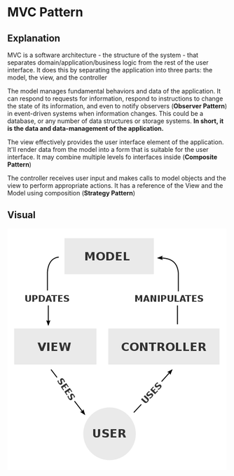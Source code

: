 # MVC Pattern

## Explanation
MVC is a software architecture - the structure of the system -
that separates domain/application/business  logic from the rest of the user interface.
It does this by separating the application into three parts: the model, the view, and the controller

The model manages fundamental behaviors and data of the application.
It can respond to requests for information, respond to instructions
to change the state of its information, and even to notify observers (**Observer Pattern**)
in event-driven systems when information changes. This could be a database,
or any number of data structures or storage systems. **In short,
it is the data and data-management of the application.**

The view effectively provides the user interface element of the application.
It'll render data from the model into a form that is suitable for the user interface.
It may combine multiple levels fo interfaces inside (**Composite Pattern**)

The controller receives user input and makes calls to model objects
and the view to perform appropriate actions. It has a reference of the
View and the Model using composition (**Strategy Pattern**)


## Visual
![MVC](mvc.png)

